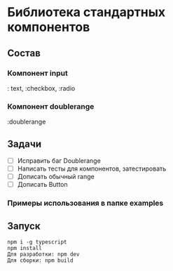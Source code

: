 # Библиотека стандартных компонентов
## Состав
### Компонент input
: text, :checkbox, :radio
### Компонент doublerange
 :doublerange
## Задачи
- [ ]  Исправить баг Doublerange
- [ ] Написать тесты для компонентов, затестировать
- [ ] Дописать обычный range
- [ ] Дописать Button
### Примеры использования в папке examples
## Запуск
```
npm i -g typescript
npm install
Для разработки: npm dev
Для сборки: npm build